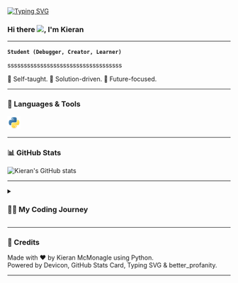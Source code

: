 <a align="center" href="https://git.io/typing-svg">
  <img src="https://readme-typing-svg.herokuapp.com?font=Righteous&size=50&pause=1000&color=067e00&center=true&vCenter=true&random=false&width=500&height=70&lines=Welcome!👋;Hi+I'm+Kieran!+💻" alt="Typing SVG" />
</a>

### Hi there <img src="https://raw.githubusercontent.com/nixin72/nixin72/master/wave.gif" width="30px">, I'm Kieran

---

**`Student (Debugger, Creator, Learner)`**

sssssssssssssssssssssssssssssssssss

🧠 Self-taught. 🧩 Solution-driven. 🚀 Future-focused.

---

### 🧰 Languages & Tools
<img align="left" alt="python" width="30px" src="https://github.com/devicons/devicon/blob/master/icons/python/python-original.svg" />

<br /><br />

---

### 📊 GitHub Stats

![Kieran's GitHub stats](https://github-readme-stats.vercel.app/api?username=Kieran&show_icons=true&theme=dark)

---

<details>
 <summary><h3>👨‍💻 My Coding Journey</h3></summary>

sssssssssssssssssssssssssssssssssssss

</details>

---

### 🙌 Credits

Made with ❤️ by Kieran McMonagle using Python.  
Powered by Devicon, GitHub Stats Card, Typing SVG & better_profanity.

---